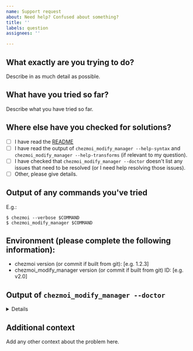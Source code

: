 ```yaml
---
name: Support request
about: Need help? Confused about something?
title: ''
labels: question
assignees: ''

---
```


## What exactly are you trying to do?

Describe in as much detail as possible.

## What have you tried so far?

Describe what you have tried so far.

## Where else have you checked for solutions?

* [ ] I have read the [README](https://github.com/VorpalBlade/chezmoi_modify_manager/blob/main/README.md)
* [ ] I have read the output of `chezmoi_modify_manager --help-syntax` and
      `chezmoi_modify_manager --help-transforms` (if relevant to my question).
* [ ] I have checked that `chezmoi_modify_manager --doctor` doesn't list any
      issues that need to be resolved (or I need help resolving those issues).
* [ ] Other, please give details.

## Output of any commands you've tried

E.g.:

```console
$ chezmoi --verbose $COMMAND
$ chezmoi_modify_manager $COMMAND
```

## Environment (please complete the following information):
 - chezmoi version (or commit if built from git): [e.g. 1.2.3]
 - chezmoi_modify_manager version (or commit if built from git) ID: [e.g. v2.0]

## Output of `chezmoi_modify_manager --doctor`

<details>

```console
$ chezmoi_modify_manager --doctor
```

</details>

## Additional context
Add any other context about the problem here.
